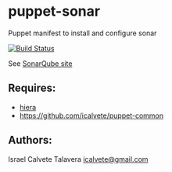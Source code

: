 # puppet-sonar

Puppet manifest to install and configure sonar

[![Build Status](https://secure.travis-ci.org/icalvete/puppet-sonar.png)](http://travis-ci.org/icalvete/puppet-sonar)

See [SonarQube site](https://github.com/icalvete/puppet-sonar.git)

## Requires:

* [hiera](http://docs.puppetlabs.com/hiera/1/index.html)
* https://github.com/icalvete/puppet-common 


## Authors:

Israel Calvete Talavera <icalvete@gmail.com>
